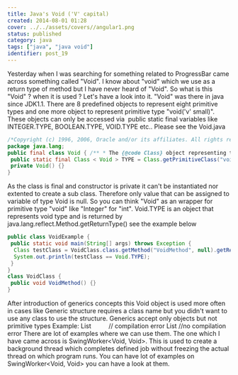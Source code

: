 ```yaml
---
title: Java's Void ('V' capital)
created: 2014-08-01 01:28
cover: ../../assets/covers//angular1.png
status: published
category: java
tags: ["java", "java void"]
identifier: post_19
---
```

Yesterday when I was searching for something related to ProgressBar came across something called "Void". I know about "void" which we use as a return type of method but I have never heard of "Void". So what is this "Void" ? when it is used ? Let's have a look into it. "Void" was there in java since JDK1.1. There are 8 predefined objects to represent eight primitive types and one more object to represent primitive type "void('v' small)". These objects can only be accessed via  public static final variables like INTEGER.TYPE, BOOLEAN.TYPE, VOID.TYPE etc.. Please see the Void.java

```java
/*Copyright (c) 1996, 2006, Oracle and/or its affiliates. All rights reserved. * ORACLE PROPRIETARY/CONFIDENTIAL. Use is subject to license terms.*/
package java.lang;
public final class Void { /** * The {@code Class} object representing the pseudo-type corresponding to * the keyword {@code void}. */
 public static final Class < Void > TYPE = Class.getPrimitiveClass("void"); /* * The Void class cannot be instantiated. */
 private Void() {}
}
```

As the class is final and constructor is private it can't be instantiated nor extented to create a sub class. Therefore only value that can be assigned to variable of type Void is null. So you can think "Void" as an wrapper for primitive type "void" like "Integer" for "int". Void.TYPE is an object that represents void type and is returned by java.lang.reflect.Method.getReturnType() see the example below

```java
public class VoidExample {
 public static void main(String[] args) throws Exception {
  Class testClass = VoidClass.class.getMethod("VoidMethod", null).getReturnType();
  System.out.println(testClass == Void.TYPE);
 }
}
class VoidClass {
 public void VoidMethod() {}
}
```

After introduction of generics concepts this Void object is used more often in cases like Generic structure requires a class name but you didn't want to use any class to use the structure. Generics accept only objects but not primitive types Example: List<int>          // compilation error List<Integer> //no compilation error There are lot of examples where we can use them. The one which I have came across is SwingWorker<Void, Void>. This is used to create a background thread which completes defined job without freezing the actual thread on which program runs. You can have lot of examples on SwingWorker<Void, Void> you can have a look at them.